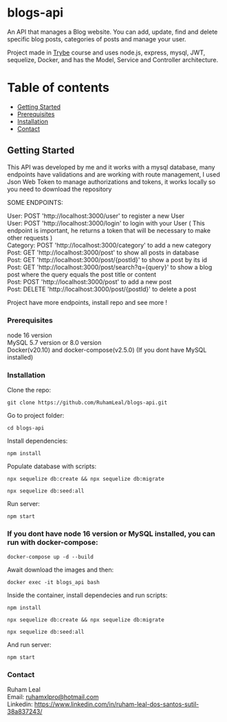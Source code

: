# blogs-api

An API that manages a Blog website. You can add, update, find and delete specific blog posts, categories of posts and manage your user.    

Project made in [Trybe](https://www.betrybe.com/) course and uses node.js, express, mysql, JWT, sequelize, Docker, and has the Model, Service and Controller architecture.


# Table of contents

- [Getting Started](#getting-started)
- [Prerequisites](#prerequisites)
- [Installation](#installation)
- [Contact](#contact)

## Getting Started

This API was developed by me and it works with a mysql database, many endpoints have validations and are working with route management, I used Json Web Token to manage authorizations and tokens, it works locally so you need to download the repository      


SOME ENDPOINTS:   

User: POST 'http://localhost:3000/user' to register a new User        
User: POST 'http://localhost:3000/login' to login with your User ( This endpoint is important, he returns a token that will be necessary to make other requests )      
Category: POST 'http://localhost:3000/category' to add a new category       
Post: GET 'http://localhost:3000/post' to show all posts in database    
Post: GET 'http://localhost:3000/post/{postId}' to show a post by its id    
Post: GET 'http://localhost:3000/post/search?q={query}' to show a blog post where the query equals the post title or content            
Post: POST 'http://localhost:3000/post' to add a new post           
Post: DELETE 'http://localhost:3000/post/{postId}' to delete a post           
  

Project have more endpoints, install repo and see more !

### Prerequisites

node 16 version         
MySQL 5.7 version or 8.0 version        
Docker(v20.10) and docker-compose(v2.5.0) (If you dont have MySQL installed)        

### Installation  

Clone the repo:     
```
git clone https://github.com/RuhamLeal/blogs-api.git    
```

Go to project folder:     
```
cd blogs-api   
```

Install dependencies:     
```
npm install    
```

Populate database with scripts:    
```
npx sequelize db:create && npx sequelize db:migrate  
```
```
npx sequelize db:seed:all 
```
Run server:
```
npm start    
```           
               
                  
                    
                     
### If you dont have node 16 version or MySQL installed, you can run with docker-compose:   
```
docker-compose up -d --build
```
 
Await download the images and then:    
```
docker exec -it blogs_api bash
```

Inside the container, install dependecies and run scripts:       
```
npm install
```
```
npx sequelize db:create && npx sequelize db:migrate  
```
```
npx sequelize db:seed:all 
```         

And run server:       
```
npm start
```


### Contact

Ruham Leal    
Email: ruhamxlpro@hotmail.com    
Linkedin: https://www.linkedin.com/in/ruham-leal-dos-santos-sutil-38a837243/
